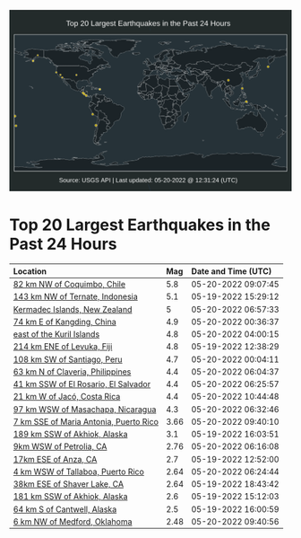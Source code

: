 ![Map](./map.png)

# Top 20 Largest Earthquakes in the Past 24 Hours

| Location | Mag | Date and Time (UTC) |
|:---|:---|:---|
| [82 km NW of Coquimbo, Chile](https://earthquake.usgs.gov/earthquakes/eventpage/us6000hmkd) | 5.8 | 05-20-2022 09:07:45 |
| [143 km NW of Ternate, Indonesia](https://earthquake.usgs.gov/earthquakes/eventpage/us6000hmci) | 5.1 | 05-19-2022 15:29:12 |
| [Kermadec Islands, New Zealand](https://earthquake.usgs.gov/earthquakes/eventpage/us6000hmk3) | 5 | 05-20-2022 06:57:33 |
| [74 km E of Kangding, China](https://earthquake.usgs.gov/earthquakes/eventpage/us6000hmi0) | 4.9 | 05-20-2022 00:36:37 |
| [east of the Kuril Islands](https://earthquake.usgs.gov/earthquakes/eventpage/us6000hmil) | 4.8 | 05-20-2022 04:00:15 |
| [214 km ENE of Levuka, Fiji](https://earthquake.usgs.gov/earthquakes/eventpage/us6000hmbh) | 4.8 | 05-19-2022 12:38:29 |
| [108 km SW of Santiago, Peru](https://earthquake.usgs.gov/earthquakes/eventpage/us6000hmhu) | 4.7 | 05-20-2022 00:04:11 |
| [63 km N of Claveria, Philippines](https://earthquake.usgs.gov/earthquakes/eventpage/us6000hmjg) | 4.4 | 05-20-2022 06:04:37 |
| [41 km SSW of El Rosario, El Salvador](https://earthquake.usgs.gov/earthquakes/eventpage/us6000hmjk) | 4.4 | 05-20-2022 06:25:57 |
| [21 km W of Jacó, Costa Rica](https://earthquake.usgs.gov/earthquakes/eventpage/us6000hml1) | 4.4 | 05-20-2022 10:44:48 |
| [97 km WSW of Masachapa, Nicaragua](https://earthquake.usgs.gov/earthquakes/eventpage/us6000hmjv) | 4.3 | 05-20-2022 06:32:46 |
| [7 km SSE of Maria Antonia, Puerto Rico](https://earthquake.usgs.gov/earthquakes/eventpage/pr2022140000) | 3.66 | 05-20-2022 09:40:10 |
| [189 km SSW of Akhiok, Alaska](https://earthquake.usgs.gov/earthquakes/eventpage/ak0226e59228) | 3.1 | 05-19-2022 16:03:51 |
| [9km WSW of Petrolia, CA](https://earthquake.usgs.gov/earthquakes/eventpage/nc73735891) | 2.76 | 05-20-2022 06:16:08 |
| [17km ESE of Anza, CA](https://earthquake.usgs.gov/earthquakes/eventpage/ci40022359) | 2.7 | 05-19-2022 12:52:00 |
| [4 km WSW of Tallaboa, Puerto Rico](https://earthquake.usgs.gov/earthquakes/eventpage/pr71349473) | 2.64 | 05-20-2022 06:24:44 |
| [38km ESE of Shaver Lake, CA](https://earthquake.usgs.gov/earthquakes/eventpage/nc73735741) | 2.64 | 05-19-2022 18:43:42 |
| [181 km SSW of Akhiok, Alaska](https://earthquake.usgs.gov/earthquakes/eventpage/ak0226e4pckf) | 2.6 | 05-19-2022 15:12:03 |
| [64 km S of Cantwell, Alaska](https://earthquake.usgs.gov/earthquakes/eventpage/ak0226e58atk) | 2.5 | 05-19-2022 16:00:59 |
| [6 km NW of Medford, Oklahoma](https://earthquake.usgs.gov/earthquakes/eventpage/ok2022jusc) | 2.48 | 05-20-2022 09:40:56 |
